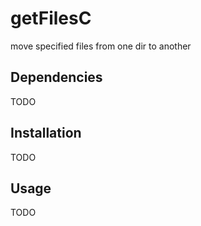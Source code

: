 # getFilesC
move specified files from one dir to another

## Dependencies
TODO

## Installation
TODO

## Usage
TODO

